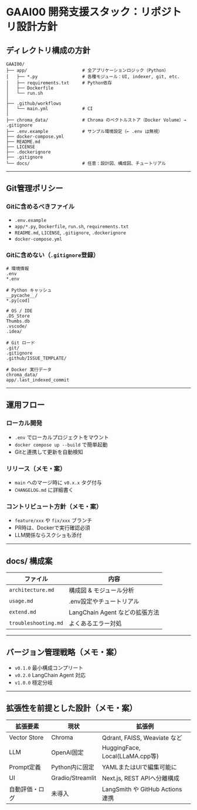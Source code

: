 # GAAI00 開発支援スタック：リポジトリ設計方針

## ディレクトリ構成の方針

```
GAAI00/
├── app/                     # 全アプリケーションロジック（Python）
│   ├── *.py                 # 各種モジュール：UI, indexer, git, etc.
│   ├── requirements.txt     # Python依存
│   ├── Dockerfile
│   └── run.sh
│
├── .github/workflows
│   └── main.yml             # CI
│
├── chroma_data/             # Chroma のベクトルストア（Docker Volume）→ .gitignore
├── .env.example             # サンプル環境設定（← .env は無視）
├── docker-compose.yml
├── README.md
├── LICENSE
├── .dockerignore
├── .gitignore
└── docs/                    # 任意：設計図、構成図、チュートリアル
```

---

## Git管理ポリシー

### Gitに含めるべきファイル

* `.env.example`
* `app/*.py`, `Dockerfile`, `run.sh`, `requirements.txt`
* `README.md`, `LICENSE`, `.gitignore`, `.dockerignore`
* `docker-compose.yml`

### Gitに含めない（`.gitignore`登録）

```
# 環境情報
.env
*.env

# Python キャッシュ
__pycache__/
*.py[cod]

# OS / IDE
.DS_Store
Thumbs.db
.vscode/
.idea/

# Git ロード
.git/
.gitignore
.github/ISSUE_TEMPLATE/

# Docker 実行データ
chroma_data/
app/.last_indexed_commit
```

---

## 運用フロー

### ローカル開発

* `.env` でローカルプロジェクトをマウント
* `docker compose up --build` で簡単起動
* Gitと連携して更新を自動検知

### リリース（メモ・案）

* `main` へのマージ時に `v0.x.x` タグ付与
* `CHANGELOG.md` に詳細書く

### コントリビュート方針（メモ・案）

* `feature/xxx` や `fix/xxx` ブランチ
* PR時は、Dockerで実行確認必須
* LLM関係ならスクショも添付

---

## docs/ 構成案

| ファイル                 | 内容                      |
| -------------------- | ----------------------- |
| `architecture.md`    | 構成図 & モジュール分析           |
| `usage.md`           | .env設定やチュートリアル          |
| `extend.md`          | LangChain Agent などの拡張方法 |
| `troubleshooting.md` | よくあるエラー対処               |

---

## バージョン管理戦略（メモ・案）

* `v0.1.0` 最小構成コンプリート
* `v0.2.0` LangChain Agent 対応
* `v1.0.0` 穩定分岐

---

## 拡張性を前提とした設計（メモ・案）

| 拡張要素         | 現状               | 拡張例                            |
| ------------ | ---------------- | ------------------------------ |
| Vector Store | Chroma           | Qdrant, FAISS, Weaviate など     |
| LLM          | OpenAI固定         | HuggingFace, Local(LLaMA.cpp等) |
| Prompt定義     | Python内に固定       | YAMLまたはUIで編集可能に                |
| UI           | Gradio/Streamlit | Next.js, REST APIへ分離構成         |
| 自動評価・ログ      | 未導入              | LangSmith や GitHub Actions 連携  |


